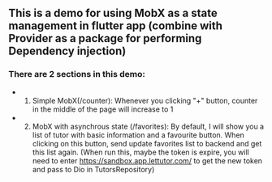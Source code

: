 ## This is a demo for using MobX as a state management in flutter app (combine with Provider as a package for performing Dependency injection)

### There are 2 sections in this demo:
- 1. Simple MobX(/counter): Whenever you clicking "+" button, counter in the middle of the page will increase to 1
- 2. MobX with asynchrous state (/favorites): By default, I will show you a list of tutor with basic information and a favourite button. When clicking on this button, send update favorites list to backend and get this list again. (When run this, maybe the token is expire, you will need to enter https://sandbox.app.lettutor.com/ to get the new token and pass to Dio in TutorsRepository)
